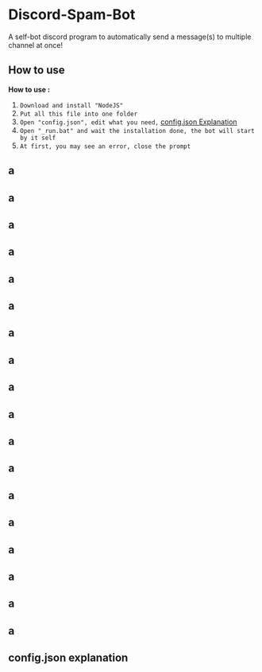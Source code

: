 # Discord-Spam-Bot
A self-bot discord program to automatically send a message(s) to multiple channel at once!

## How to use
**How to use :**
1. `Download and install "NodeJS"`
2. `Put all this file into one folder`
3. `Open "config.json", edit what you need,` [config.json Explanation](#config.json-explanation)
4. `Open "_run.bat" and wait the installation done, the bot will start by it self`
5. `At first, you may see an error, close the prompt`



## a
## a
## a
## a
## a
## a
## a
## a
## a
## a
## a
## a
## a
## a
## a
## a
## a
## a


## config.json explanation


